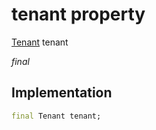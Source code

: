 


# tenant property






[Tenant](../../package-yonomi_sdk_dart_repository_user_repository/Tenant-class.md) tenant
  
_final_






## Implementation

```dart
final Tenant tenant;


```







